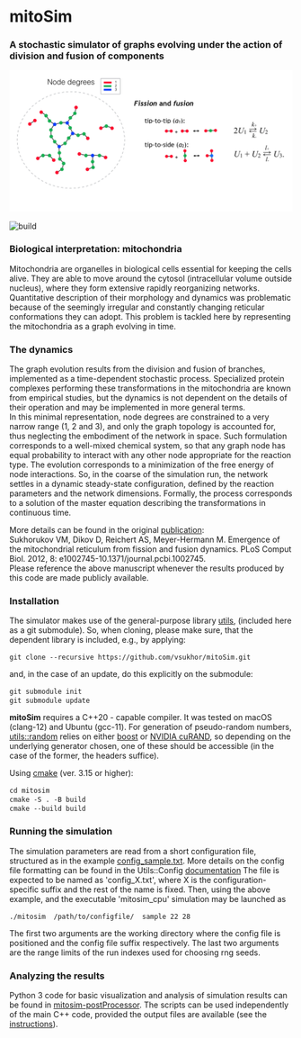 #  mitoSim

### A stochastic simulator of graphs evolving under the action of division and fusion of components

![dynamic graph](docs/imgs/dynamic_graph.png)

![build](https://github.com/vsukhor/MosaicSC/actions/workflows/cmake.yml/badge.svg)

### Biological interpretation: mitochondria

Mitochondria are organelles in biological cells essential for keeping the cells alive.
They are able to move around the cytosol (intracellular volume outside nucleus), where they
form extensive rapidly reorganizing networks.
Quantitative description of their morphology and dynamics was problematic
because of the seemingly irregular and constantly changing reticular conformations they can adopt.
This problem is tackled here by representing the mitochondria as a graph evolving in time.

### The dynamics

The graph evolution results from the division and fusion of branches, implemented as a
time-dependent stochastic process. Specialized protein complexes performing these
transformations in the mitochondria are known from empirical studies, but the dynamics is not
dependent on the details of their operation and may be implemented in more general terms.  
In this minimal representation, node degrees are constrained to a very narrow range (1, 2 and 3),
and only the graph topology is accounted for, thus neglecting the embodiment of the network in space.
Such formulation corresponds to a well-mixed chemical system, so that any graph node has
equal probability to interact with any other node appropriate for the reaction type.
The evolution corresponds to a minimization of the free energy of node interactions.
So, in the coarse of the simulation run, the network settles in a dynamic steady-state configuration,
defined by the reaction parameters and the network dimensions.
Formally, the process corresponds to a solution of the master equation describing the
transformations in continuous time.

More details can be found in the original
[publication](https://journals.plos.org/ploscompbiol/article?id=10.1371/journal.pcbi.1002745):  
Sukhorukov VM, Dikov D, Reichert AS, Meyer-Hermann M. Emergence of the mitochondrial
reticulum from fission and fusion dynamics.
PLoS Comput Biol. 2012, 8: e1002745-10.1371/journal.pcbi.1002745.  
Please reference the above manuscript whenever the results produced by this code are made publicly available.

### Installation

The simulator makes use of the general-purpose library [utils](https://github.com/vsukhor/utils),
(included here as a git submodule).
So, when cloning, please make sure, that the dependent library is included, e.g., by applying:

```console
git clone --recursive https://github.com/vsukhor/mitoSim.git
```

and, in the case of an update, do this explicitly on the submodule:

```console
git submodule init
git submodule update
```

**mitoSim**  requires a C++20 - capable compiler. It was tested on macOS (clang-12) and Ubuntu (gcc-11).
For generation of pseudo-random numbers, [utils::random](https://github.com/vsukhor/utils/tree/master/utils/random)
relies on either [boost](https://www.boost.org/) or [NVIDIA cuRAND](https://developer.nvidia.com/curand), so
depending on the underlying generator chosen, one of these should be accessible (in the case
of the former, the headers suffice).

Using [cmake](https://cmake.org) (ver. 3.15 or higher):  

```console
cd mitosim  
cmake -S . -B build  
cmake --build build  
```
### Running the simulation

The simulation parameters are read from a short configuration file, structured
as in the example [config_sample.txt](examples/config_sample.txt).
More details on the config file formatting can be found in the
Utils::Config [documentation](https://github.com/vsukhor/utils/blob/master/utils/config/conf_file_structure.md)
The file is expected to be named as 'config_X.txt', where X is the configuration-specific suffix
and the rest of the name is fixed.
Then, using the above example, and the executable 'mitosim_cpu' simulation may be launched as

```console
./mitosim  /path/to/configfile/  sample 22 28
```

The first two arguments are the working directory where the config file is positioned and the
config file suffix respectively. The last two arguments are the range limits of the run indexes
used for choosing rng seeds.

### Analyzing the results

Python 3 code for basic visualization and analysis of simulation results can be found in
[mitosim-postProcessor](https://github.com/vsukhor/mitosim-postProcessor).
The scripts can be used independently of the main C++ code,  provided the output files are
available (see the [instructions](https://github.com/vsukhor/mitoSim-postProcessor/blob/main/README.md)).
